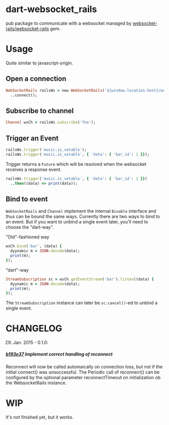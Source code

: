 dart-websocket_rails
====================

pub package to communicate with a websocket managed by [websocket-rails/websocket-rails](https://github.com/websocket-rails/websocket-rails/tree/master/lib/assets/javascripts/websocket_rails) gem.

Usage
=====

Quite similar to javascript-origin.

Open a connection
-----------------

```ruby
WebSocketRails railsWs = new WebSocketRails('${window.location.host}/websocket')
  ..connect();
```

Subscribe to channel
----------------------

```ruby
Channel wsCh = railsWs.subscribe('foo');
```

Trigger an Event
----------------

```ruby
railsWs.trigger('music.is_votable');
railsWs.trigger('music.is_votable', { 'data': { 'bar_id': 1 }});
```

Trigger returns a `Future` which will be resolved when the websocket receives a response event.

```ruby
railsWs.trigger('music.is_votable', { 'data': { 'bar_id': 1 }})
  ..then((data) => print(data));
```

Bind to event
-----------------

`WebSocketRails` and `Channel` implement the internal `Binable` interface and thus can be bound the same ways. Currently there are two ways to bind to an event. But if you want to unbind a single event later, you'll need to choose the "dart-way".

"Old"-fashioned way
```ruby
wsCh.bind('bar', (data) {
  dyynamic m = JSON.decode(data);
  print(m);
});
```

"dart"-way
```ruby
StreamSubscription sc = wsCh.getEventStream('bar').listen((data) {
  dyynamic m = JSON.decode(data);
  print(m);
});
```
The `StreamSubscription` instance can later be `sc.cancel()`-ed to unbind a single event.

CHANGELOG
=========

29. Jan. 2015 - 0.1.0:


##### [b193e37](https://github.com/m0gg/dart-websocket_rails/commit/349d796e38bf1ed6b3dc34594a58d3004b51ca99) Implement correct handling of reconnect #####
Reconnect will now be called automaically on connection loss, but not if the initial connect() was unsuccessful. The Periodic call of reconnect() can be configured by the optional parameter reconnectTimeout on initialization ob the WebsocketRails instance.


WIP
===

It's not finished yet, but it works.
